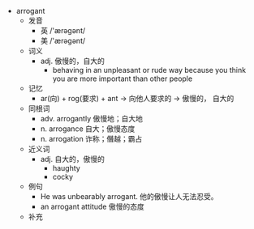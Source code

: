 - arrogant
  - 发音
    - 英 /'ærəgənt/
    - 美 /'ærəɡənt/
  - 词义
    - adj. 傲慢的，自大的
      - behaving in an unpleasant or rude way because you think you are more important than other people
  - 记忆
    - ar(向) + rog(要求) + ant → 向他人要求的 → 傲慢的， 自大的
  - 同根词
    - adv. arrogantly 傲慢地；自大地
    - n. arrogance 自大；傲慢态度
    - n. arrogation 诈称；僭越；霸占
  - 近义词
    - adj. 自大的，傲慢的
      - haughty
      - cocky
  - 例句
    - He was unbearably arrogant. 他的傲慢让人无法忍受。
    - an arrogant attitude 傲慢的态度
  - 补充
